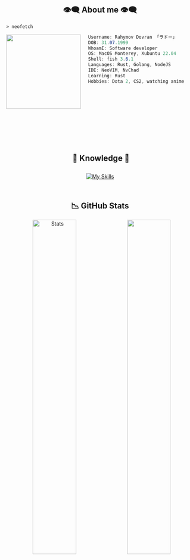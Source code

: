 <h2 align="center"> 👁️‍🗨️ About me 👁️‍🗨️ </h2>

```fish
> neofetch
```

<img align="left" src="https://gist.githubusercontent.com/rado31/f4c9e80e0710aec2e4734e5ee974d2be/raw/bffc5e111c834b177c908572baa1cdf3a648fc54/jiraiya.jpg" width="200px" style="margin-right: 20px"/>

```csharp
Username: Rahymov Dovran 「ラドー」
DOB: 31.07.1999
WhoamI: Software developer
OS: MacOS Monterey, Xubuntu 22.04
Shell: fish 3.6.1
Languages: Rust, Golang, NodeJS
IDE: NeoVIM, NvChad
Learning: Rust
Hobbies: Dota 2, CS2, watching anime











```

<div>
    <br>
    <h2 align="center"> 🔎 Knowledge 📖 </h2>
</div>

<div align = "center">
    <a href="https://skillicons.dev">
        <img style="margin: 10px" src="https://gist.githubusercontent.com/rado31/f4c9e80e0710aec2e4734e5ee974d2be/raw/bffc5e111c834b177c908572baa1cdf3a648fc54/icons.svg" alt="My Skills"/> 
    </a>
</div>
<br>

<h2 align = "center"> 📉 GitHub Stats</h2>

<div align = "center">
    <a href="https://github-readme-stats.vercel.app">
        <img width="48%" alt="Stats" src="https://github-readme-stats.vercel.app/api?username=rado31&count_private=true&theme=neon&show_icons=true\&show=reviews,prs_merged,prs_merged_percentage\&rank_icon=github&hide_border=false"/>
    </a>
    <a href="https://github.com/ryo-ma/github-profile-trophy">
        <img src="https://github-readme-stats.vercel.app/api/top-langs/?username=rado31&hide_border=false&theme=neon&layout=compact&hide_progress=false&hide=jupyter%20notebook&langs_count=6" align="right" width = "48%" />
    </a>
</div>
